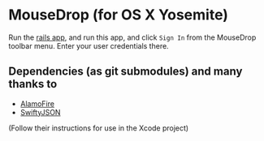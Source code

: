 MouseDrop (for OS X Yosemite)
==================
Run the [rails app](https://github.com/chrisbutcher/mousedrop_rails), and run this app, and click ```Sign In``` from the MouseDrop toolbar menu. Enter your user credentials there. 

## Dependencies (as git submodules) and many thanks to
* [AlamoFire](https://github.com/Alamofire/Alamofire)
* [SwiftyJSON](https://github.com/SwiftyJSON/SwiftyJSON)

(Follow their instructions for use in the Xcode project)
